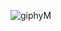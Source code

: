 ![giphyM](https://github.com/CicDEV83/noircic/assets/130338945/76721fa4-1c88-474e-a0fc-6be13ae0fb6c)
